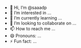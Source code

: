 - 👋 Hi, I’m @saaadp
- 👀 I’m interested in ...
- 🌱 I’m currently learning ...
- 💞️ I’m looking to collaborate on ...
- 📫 How to reach me ...
- 😄 Pronouns: ...
- ⚡ Fun fact: ...

<!---
saaadp/saaadp is a ✨ special ✨ repository because its `README.md` (this file) appears on your GitHub profile.
You can click the Preview link to take a look at your changes.
--->
